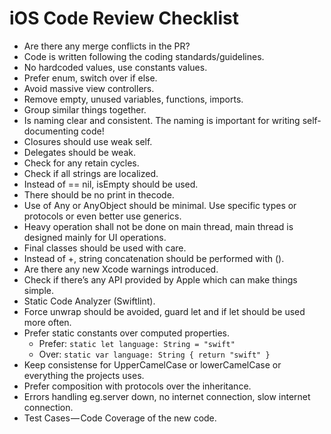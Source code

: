 # iOS Code Review Checklist

* Are there any merge conflicts in the PR?
* Code is written following the coding standards/guidelines.
* No hardcoded values, use constants values.
* Prefer enum, switch over if else.
* Avoid massive view controllers.
* Remove empty, unused variables, functions, imports.
* Group similar things together.
* Is naming clear and consistent. The naming is important for writing self-documenting code!
* Closures should use weak self.
* Delegates should be weak.
* Check for any retain cycles.
* Check if all strings are localized.
* Instead of == nil, isEmpty should be used.
* There should be no print in thecode.
* Use of Any or AnyObject should be minimal. Use specific types or protocols or even better use generics.
* Heavy operation shall not be done on main thread, main thread is designed mainly for UI operations.
* Final classes should be used with care.
* Instead of +, string concatenation should be performed with \().  
* Are there any new Xcode warnings introduced.
* Check if there’s any API provided by Apple which can make things simple.
* Static Code Analyzer (Swiftlint).
* Force unwrap should be avoided, guard let and if let should be used more often.
* Prefer static constants over computed properties.
  * Prefer: `static let language: String = "swift"`
  * Over: `static var language: String { return "swift" }`
* Keep consistense for UpperCamelCase or lowerCamelCase or everything the projects uses.
* Prefer composition with protocols over the inheritance.
* Errors handling eg.server down, no internet connection, slow internet connection.
* Test Cases — Code Coverage of the new code.
